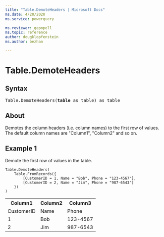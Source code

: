 ```yaml
---
title: "Table.DemoteHeaders | Microsoft Docs"
ms.date: 4/20/2020
ms.service: powerquery

ms.reviewer: gepopell
ms.topic: reference
author: dougklopfenstein
ms.author: bezhan

---
```

# Table.DemoteHeaders

## Syntax

<pre>
Table.DemoteHeaders(<b>table</b> as table) as table
</pre>
  
## About  
Demotes the column headers (i.e. column names) to the first row of values. The default column names are "Column1", "Column2" and so on.

## Example 1
Demote the first row of values in the table.

```powerquery-m
Table.DemoteHeaders(
    Table.FromRecords({
        [CustomerID = 1, Name = "Bob", Phone = "123-4567"],
        [CustomerID = 2, Name = "Jim", Phone = "987-6543"]
    })
)
```

<table> <tr> <th>Column1</th> <th>Column2</th> <th>Column3</th> </tr> <tr> <td>CustomerID</td> <td>Name</td> <td>Phone</td> </tr> <tr> <td>1</td> <td>Bob</td> <td>123-4567</td> </tr> <tr> <td>2</td> <td>Jim</td> <td>987-6543</td> </tr> </table>
